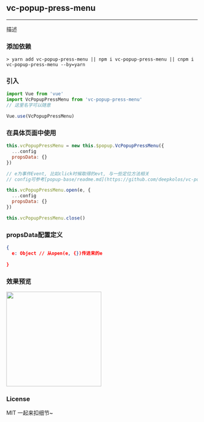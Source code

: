 
## vc-popup-press-menu

-----

描述

### 添加依赖

```shell
> yarn add vc-popup-press-menu || npm i vc-popup-press-menu || cnpm i vc-popup-press-menu --by=yarn
```

### 引入

```javascript
import Vue from 'vue'
import VcPopupPressMenu from 'vc-popup-press-menu'
// 这里名字可以随意

Vue.use(VcPopupPressMenu)
```

### 在具体页面中使用

```javascript
this.vcPopupPressMenu = new this.$popup.VcPopupPressMenu({
  ...config
  propsData: {}
})

// e为事件Event, 比如click时候取得的evt, 与一些定位方法相关
// config可参考[popup-base/readme.md](https://github.com/deepkolos/vc-popup/blob/master/packages/popup-base/readme.md)

this.vcPopupPressMenu.open(e, {
  ...config
  propsData: {}
})

this.vcPopupPressMenu.close()
```

### propsData配置定义

```json
{
  e: Object // 从open(e, {})传进来的e
  
}
```

### 效果预览

<div>
  <img src="https://raw.githubusercontent.com/deepkolos/vc-popup/master/static/vc-popup-press-menu.gif" width = "250" alt="" style="display:inline-block;"/>
</div>

### License

MIT 一起来扣细节~
